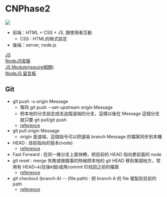 # CNPhase2
![](https://i.imgur.com/ydzopQ6.png)

- 前端：HTML + CSS + JS, 跟使用者互動
     - CSS : HTML的格式設定
- 後端：server, node.js

[JS](https://developer.mozilla.org/zh-TW/docs/Learn/JavaScript/First_steps/What_is_JavaScript)  
[NodeJS安裝](https://kinsta.com/blog/how-to-install-node-js/)  
[JS Module(require相關)](https://miahsuwork.medium.com/%E7%AC%AC%E4%B8%89%E9%80%B1-node-js-%E5%9F%BA%E7%A4%8E-module-exports-%E5%92%8C-require-2f9f6915d9f0)  
[NodeJS 留言板](https://ycjhuo.gitlab.io/blogs/NodeJS-Build-Bulletins.html#app-js)
## Git
- git push -u origin Message
     - 等同 git push --set-upstream origin Message
     - 把本地的分支設定成去追蹤遠端的分支，這樣以後在 Message 這個分支就只要 git pull/git push
     - [reference](https://zlargon.gitbooks.io/git-tutorial/content/remote/upstream.html)
- git pull origin Message
     - origin 是遠端，這個指令可以把遠端 branch Message 的檔案同步到本機
- HEAD : 目前指向的版本(node)     
     - [reference](https://gitbook.tw/chapters/using-git/what-is-head)
- Fast Forward : 在同一條分支上面快轉，把目前的 HEAD 指向更前面的 node
- git reset : merge 失敗或做錯事的時候把本地的 git HEAD 移到某個地方，常用有 HEAD~k(往後k個)或用commit ID找回之前的檔案
     - [reference](https://www.maxlist.xyz/2020/05/03/git-reset-checkout/)
- git checkout (branch A) -- (file path) : 把 branch A 的 file 複製到目前的 path
     - [reference](https://www.freecodecamp.org/news/git-checkout-file-from-another-branch/)
     
